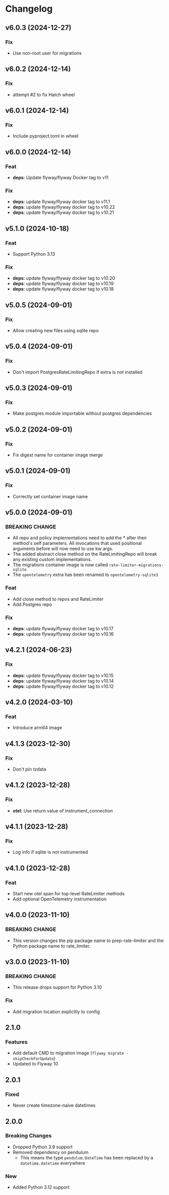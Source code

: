 # Changelog

## v6.0.3 (2024-12-27)

### Fix

- Use non-root user for migrations

## v6.0.2 (2024-12-14)

### Fix

- attempt #2 to fix Hatch wheel

## v6.0.1 (2024-12-14)

### Fix

- Include pyproject.toml in wheel

## v6.0.0 (2024-12-14)

### Feat

- **deps**: Update flyway/flyway Docker tag to v11

### Fix

- **deps**: update flyway/flyway docker tag to v11.1
- **deps**: update flyway/flyway docker tag to v10.22
- **deps**: update flyway/flyway docker tag to v10.21

## v5.1.0 (2024-10-18)

### Feat

- Support Python 3.13

### Fix

- **deps**: update flyway/flyway docker tag to v10.20
- **deps**: update flyway/flyway docker tag to v10.19
- **deps**: update flyway/flyway docker tag to v10.18

## v5.0.5 (2024-09-01)

### Fix

- Allow creating new files using sqlite repo

## v5.0.4 (2024-09-01)

### Fix

- Don't import PostgresRateLimitingRepo if extra is not installed

## v5.0.3 (2024-09-01)

### Fix

- Make postgres module importable without postgres dependencies

## v5.0.2 (2024-09-01)

### Fix

- Fix digest name for container image merge

## v5.0.1 (2024-09-01)

### Fix

- Correctly set container image name

## v5.0.0 (2024-09-01)

### BREAKING CHANGE

- All repo and policy implementations need to add the *
after their method's self parameters. All invocations that used
positional arguments before will now need to use kw args.
- The added abstract close method on the RateLimitingRepo
will break any existing custom implementations.
- The migrations container image is now called
`rate-limiter-migrations-sqlite`
- The `opentelemetry` extra has been renamed to
`opentelemetry-sqlite3`

### Feat

- Add close method to repos and RateLimiter
- Add Postgres repo

### Fix

- **deps**: update flyway/flyway docker tag to v10.17
- **deps**: update flyway/flyway docker tag to v10.16

## v4.2.1 (2024-06-23)

### Fix

- **deps**: update flyway/flyway docker tag to v10.15
- **deps**: update flyway/flyway docker tag to v10.14
- **deps**: update flyway/flyway docker tag to v10.12

## v4.2.0 (2024-03-10)

### Feat

- Introduce arm64 image

## v4.1.3 (2023-12-30)

### Fix

- Don't pin tzdata

## v4.1.2 (2023-12-28)

### Fix

- **otel**: Use return value of instrument_connection

## v4.1.1 (2023-12-28)

### Fix

- Log info if sqlite is not instrumented

## v4.1.0 (2023-12-28)

### Feat

- Start new otel span for top-level RateLimiter methods
- Add optional OpenTelemetry instrumentation

## v4.0.0 (2023-11-10)

### BREAKING CHANGE

- This version changes the pip package name to
prep-rate-limiter and the Python package name to rate_limiter.

## v3.0.0 (2023-11-10)

### BREAKING CHANGE

- This release drops support for Python 3.10

### Fix

- Add migration location explicitly to config

## 2.1.0

### Features

- Add default CMD to migration image (`flyway migrate -skipCheckForUpdate`)
- Updated to Flyway 10

## 2.0.1

### Fixed

- Never create timezone-naive datetimes

## 2.0.0

### Breaking Changes

- Dropped Python 3.9 support
- Removed dependency on pendulum
  - This means the type `pendulum.DateTime` has been replaced by a `datetime.datetime` everywhere

### New

- Added Python 3.12 support
